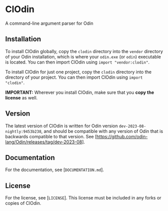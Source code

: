 # ClOdin

A command-line argument parser for Odin

## Installation

To install ClOdin globally, copy the `clodin` directory into the `vendor` directory of your Odin installation, which is where your `odin.exe` (or `odin`) executable is located.
You can then import ClOdin using `import "vendor:clodin"`.

To install ClOdin for just one project, copy the `clodin` directory into the directory of your project.
You can then import ClOdin using `import "clodin"`.

**IMPORTANT:** Wherever you install ClOdin, make sure that you **copy the license** as well.

## Version

The latest version of ClOdin is written for Odin version `dev-2023-08-nightly:9453b238`, and should be compatible with any version of Odin that is backwards compatible to that version.
See [https://github.com/odin-lang/Odin/releases/tag/dev-2023-08].

## Documentation

For the documentation, see [`DOCUMENTATION.md`].

## License

For the license, see [`LICENSE`]. This license must be included in any forks or copies of ClOdin.